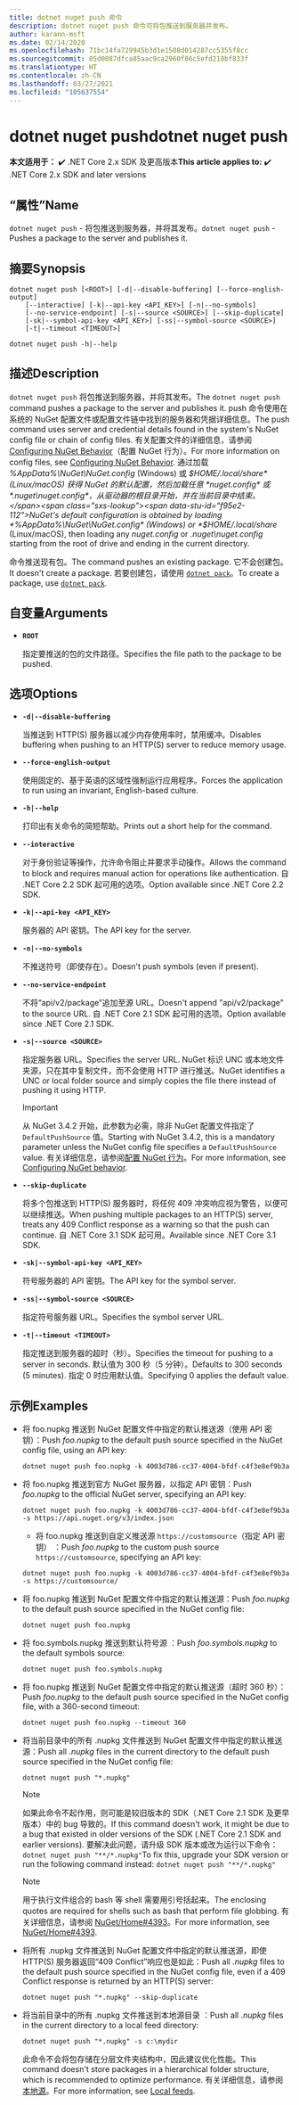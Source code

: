 ```yaml
---
title: dotnet nuget push 命令
description: dotnet nuget push 命令可将包推送到服务器并发布。
author: karann-msft
ms.date: 02/14/2020
ms.openlocfilehash: 71bc14fa729945b3d1e1508d014287cc5355f8cc
ms.sourcegitcommit: 05d0087dfca85aac9ca2960f86c5efd218bf833f
ms.translationtype: HT
ms.contentlocale: zh-CN
ms.lasthandoff: 03/27/2021
ms.locfileid: "105637554"
---
```

# <a name="dotnet-nuget-push"></a><span data-ttu-id="f95e2-103">dotnet nuget push</span><span class="sxs-lookup"><span data-stu-id="f95e2-103">dotnet nuget push</span></span>

<span data-ttu-id="f95e2-104">**本文适用于：** ✔️ .NET Core 2.x SDK 及更高版本</span><span class="sxs-lookup"><span data-stu-id="f95e2-104">**This article applies to:** ✔️ .NET Core 2.x SDK and later versions</span></span>

## <a name="name"></a><span data-ttu-id="f95e2-105">“属性”</span><span class="sxs-lookup"><span data-stu-id="f95e2-105">Name</span></span>

<span data-ttu-id="f95e2-106">`dotnet nuget push` - 将包推送到服务器，并将其发布。</span><span class="sxs-lookup"><span data-stu-id="f95e2-106">`dotnet nuget push` - Pushes a package to the server and publishes it.</span></span>

## <a name="synopsis"></a><span data-ttu-id="f95e2-107">摘要</span><span class="sxs-lookup"><span data-stu-id="f95e2-107">Synopsis</span></span>

```dotnetcli
dotnet nuget push [<ROOT>] [-d|--disable-buffering] [--force-english-output]
    [--interactive] [-k|--api-key <API_KEY>] [-n|--no-symbols]
    [--no-service-endpoint] [-s|--source <SOURCE>] [--skip-duplicate]
    [-sk|--symbol-api-key <API_KEY>] [-ss|--symbol-source <SOURCE>]
    [-t|--timeout <TIMEOUT>]

dotnet nuget push -h|--help
```

## <a name="description"></a><span data-ttu-id="f95e2-108">描述</span><span class="sxs-lookup"><span data-stu-id="f95e2-108">Description</span></span>

<span data-ttu-id="f95e2-109">`dotnet nuget push` 将包推送到服务器，并将其发布。</span><span class="sxs-lookup"><span data-stu-id="f95e2-109">The `dotnet nuget push` command pushes a package to the server and publishes it.</span></span> <span data-ttu-id="f95e2-110">push 命令使用在系统的 NuGet 配置文件或配置文件链中找到的服务器和凭据详细信息。</span><span class="sxs-lookup"><span data-stu-id="f95e2-110">The push command uses server and credential details found in the system's NuGet config file or chain of config files.</span></span> <span data-ttu-id="f95e2-111">有关配置文件的详细信息，请参阅 [Configuring NuGet Behavior](/nuget/consume-packages/configuring-nuget-behavior)（配置 NuGet 行为）。</span><span class="sxs-lookup"><span data-stu-id="f95e2-111">For more information on config files, see [Configuring NuGet Behavior](/nuget/consume-packages/configuring-nuget-behavior).</span></span> <span data-ttu-id="f95e2-112">通过加载 *%AppData%\NuGet\NuGet.config* (Windows) 或 *$HOME/.local/share* (Linux/macOS) 获得 NuGet 的默认配置，然后加载任意 *nuget.config* 或 *.nuget\nuget.config*，从驱动器的根目录开始，并在当前目录中结束。</span><span class="sxs-lookup"><span data-stu-id="f95e2-112">NuGet's default configuration is obtained by loading *%AppData%\NuGet\NuGet.config* (Windows) or *$HOME/.local/share* (Linux/macOS), then loading any *nuget.config* or *.nuget\nuget.config* starting from the root of drive and ending in the current directory.</span></span>

<span data-ttu-id="f95e2-113">命令推送现有包。</span><span class="sxs-lookup"><span data-stu-id="f95e2-113">The command pushes an existing package.</span></span> <span data-ttu-id="f95e2-114">它不会创建包。</span><span class="sxs-lookup"><span data-stu-id="f95e2-114">It doesn't create a package.</span></span> <span data-ttu-id="f95e2-115">若要创建包，请使用 [`dotnet pack`](dotnet-pack.md)。</span><span class="sxs-lookup"><span data-stu-id="f95e2-115">To create a package, use [`dotnet pack`](dotnet-pack.md).</span></span>

## <a name="arguments"></a><span data-ttu-id="f95e2-116">自变量</span><span class="sxs-lookup"><span data-stu-id="f95e2-116">Arguments</span></span>

- **`ROOT`**

  <span data-ttu-id="f95e2-117">指定要推送的包的文件路径。</span><span class="sxs-lookup"><span data-stu-id="f95e2-117">Specifies the file path to the package to be pushed.</span></span>

## <a name="options"></a><span data-ttu-id="f95e2-118">选项</span><span class="sxs-lookup"><span data-stu-id="f95e2-118">Options</span></span>

- **`-d|--disable-buffering`**

  <span data-ttu-id="f95e2-119">当推送到 HTTP(S) 服务器以减少内存使用率时，禁用缓冲。</span><span class="sxs-lookup"><span data-stu-id="f95e2-119">Disables buffering when pushing to an HTTP(S) server to reduce memory usage.</span></span>

- **`--force-english-output`**

  <span data-ttu-id="f95e2-120">使用固定的、基于英语的区域性强制运行应用程序。</span><span class="sxs-lookup"><span data-stu-id="f95e2-120">Forces the application to run using an invariant, English-based culture.</span></span>

- **`-h|--help`**

  <span data-ttu-id="f95e2-121">打印出有关命令的简短帮助。</span><span class="sxs-lookup"><span data-stu-id="f95e2-121">Prints out a short help for the command.</span></span>

- **`--interactive`**

  <span data-ttu-id="f95e2-122">对于身份验证等操作，允许命令阻止并要求手动操作。</span><span class="sxs-lookup"><span data-stu-id="f95e2-122">Allows the command to block and requires manual action for operations like authentication.</span></span> <span data-ttu-id="f95e2-123">自 .NET Core 2.2 SDK 起可用的选项。</span><span class="sxs-lookup"><span data-stu-id="f95e2-123">Option available since .NET Core 2.2 SDK.</span></span>

- **`-k|--api-key <API_KEY>`**

  <span data-ttu-id="f95e2-124">服务器的 API 密钥。</span><span class="sxs-lookup"><span data-stu-id="f95e2-124">The API key for the server.</span></span>

- **`-n|--no-symbols`**

  <span data-ttu-id="f95e2-125">不推送符号（即使存在）。</span><span class="sxs-lookup"><span data-stu-id="f95e2-125">Doesn't push symbols (even if present).</span></span>

- **`--no-service-endpoint`**

  <span data-ttu-id="f95e2-126">不将“api/v2/package”追加至源 URL。</span><span class="sxs-lookup"><span data-stu-id="f95e2-126">Doesn't append "api/v2/package" to the source URL.</span></span> <span data-ttu-id="f95e2-127">自 .NET Core 2.1 SDK 起可用的选项。</span><span class="sxs-lookup"><span data-stu-id="f95e2-127">Option available since .NET Core 2.1 SDK.</span></span>

- **`-s|--source <SOURCE>`**

  <span data-ttu-id="f95e2-128">指定服务器 URL。</span><span class="sxs-lookup"><span data-stu-id="f95e2-128">Specifies the server URL.</span></span> <span data-ttu-id="f95e2-129">NuGet 标识 UNC 或本地文件夹源，只在其中复制文件，而不会使用 HTTP 进行推送。</span><span class="sxs-lookup"><span data-stu-id="f95e2-129">NuGet identifies a UNC or local folder source and simply copies the file there instead of pushing it using HTTP.</span></span>
  > [!IMPORTANT]
  > <span data-ttu-id="f95e2-130">从 NuGet 3.4.2 开始，此参数为必需，除非 NuGet 配置文件指定了 `DefaultPushSource` 值。</span><span class="sxs-lookup"><span data-stu-id="f95e2-130">Starting with NuGet 3.4.2, this is a mandatory parameter unless the NuGet config file specifies a `DefaultPushSource` value.</span></span> <span data-ttu-id="f95e2-131">有关详细信息，请参阅[配置 NuGet 行为](/nuget/consume-packages/configuring-nuget-behavior)。</span><span class="sxs-lookup"><span data-stu-id="f95e2-131">For more information, see [Configuring NuGet behavior](/nuget/consume-packages/configuring-nuget-behavior).</span></span>

- **`--skip-duplicate`**

  <span data-ttu-id="f95e2-132">将多个包推送到 HTTP(S) 服务器时，将任何 409 冲突响应视为警告，以便可以继续推送。</span><span class="sxs-lookup"><span data-stu-id="f95e2-132">When pushing multiple packages to an HTTP(S) server, treats any 409 Conflict response as a warning so that the push can continue.</span></span> <span data-ttu-id="f95e2-133">自 .NET Core 3.1 SDK 起可用。</span><span class="sxs-lookup"><span data-stu-id="f95e2-133">Available since .NET Core 3.1 SDK.</span></span>

- **`-sk|--symbol-api-key <API_KEY>`**

  <span data-ttu-id="f95e2-134">符号服务器的 API 密钥。</span><span class="sxs-lookup"><span data-stu-id="f95e2-134">The API key for the symbol server.</span></span>

- **`-ss|--symbol-source <SOURCE>`**

  <span data-ttu-id="f95e2-135">指定符号服务器 URL。</span><span class="sxs-lookup"><span data-stu-id="f95e2-135">Specifies the symbol server URL.</span></span>

- **`-t|--timeout <TIMEOUT>`**

  <span data-ttu-id="f95e2-136">指定推送到服务器的超时（秒）。</span><span class="sxs-lookup"><span data-stu-id="f95e2-136">Specifies the timeout for pushing to a server in seconds.</span></span> <span data-ttu-id="f95e2-137">默认值为 300 秒（5 分钟）。</span><span class="sxs-lookup"><span data-stu-id="f95e2-137">Defaults to 300 seconds (5 minutes).</span></span> <span data-ttu-id="f95e2-138">指定 0 时应用默认值。</span><span class="sxs-lookup"><span data-stu-id="f95e2-138">Specifying 0 applies the default value.</span></span>

## <a name="examples"></a><span data-ttu-id="f95e2-139">示例</span><span class="sxs-lookup"><span data-stu-id="f95e2-139">Examples</span></span>

- <span data-ttu-id="f95e2-140">将 foo.nupkg 推送到 NuGet 配置文件中指定的默认推送源（使用 API 密钥）：</span><span class="sxs-lookup"><span data-stu-id="f95e2-140">Push *foo.nupkg* to the default push source specified in the NuGet config file, using an API key:</span></span>

  ```dotnetcli
  dotnet nuget push foo.nupkg -k 4003d786-cc37-4004-bfdf-c4f3e8ef9b3a
  ```

- <span data-ttu-id="f95e2-141">将 foo.nupkg  推送到官方 NuGet 服务器，以指定 API 密钥：</span><span class="sxs-lookup"><span data-stu-id="f95e2-141">Push *foo.nupkg* to the official NuGet server, specifying an API key:</span></span>

  ```dotnetcli
  dotnet nuget push foo.nupkg -k 4003d786-cc37-4004-bfdf-c4f3e8ef9b3a -s https://api.nuget.org/v3/index.json
  ```
  
  * <span data-ttu-id="f95e2-142">将 foo.nupkg 推送到自定义推送源 `https://customsource`（指定 API 密钥）  ：</span><span class="sxs-lookup"><span data-stu-id="f95e2-142">Push *foo.nupkg* to the custom push source `https://customsource`, specifying an API key:</span></span>

  ```dotnetcli
  dotnet nuget push foo.nupkg -k 4003d786-cc37-4004-bfdf-c4f3e8ef9b3a -s https://customsource/
  ```

- <span data-ttu-id="f95e2-143">将 foo.nupkg 推送到 NuGet 配置文件中指定的默认推送源：</span><span class="sxs-lookup"><span data-stu-id="f95e2-143">Push *foo.nupkg* to the default push source specified in the NuGet config file:</span></span>

  ```dotnetcli
  dotnet nuget push foo.nupkg
  ```

- <span data-ttu-id="f95e2-144">将 foo.symbols.nupkg 推送到默认符号源  ：</span><span class="sxs-lookup"><span data-stu-id="f95e2-144">Push *foo.symbols.nupkg* to the default symbols source:</span></span>

  ```dotnetcli
  dotnet nuget push foo.symbols.nupkg
  ```

- <span data-ttu-id="f95e2-145">将 foo.nupkg 推送到 NuGet 配置文件中指定的默认推送源（超时 360 秒）：</span><span class="sxs-lookup"><span data-stu-id="f95e2-145">Push *foo.nupkg* to the default push source specified in the NuGet config file, with a 360-second timeout:</span></span>

  ```dotnetcli
  dotnet nuget push foo.nupkg --timeout 360
  ```

- <span data-ttu-id="f95e2-146">将当前目录中的所有 .nupkg 文件推送到 NuGet 配置文件中指定的默认推送源：</span><span class="sxs-lookup"><span data-stu-id="f95e2-146">Push all *.nupkg* files in the current directory to the default push source specified in the NuGet config file:</span></span>

  ```dotnetcli
  dotnet nuget push "*.nupkg"
  ```

  > [!NOTE]
  > <span data-ttu-id="f95e2-147">如果此命令不起作用，则可能是较旧版本的 SDK（.NET Core 2.1 SDK 及更早版本）中的 bug 导致的。</span><span class="sxs-lookup"><span data-stu-id="f95e2-147">If this command doesn't work, it might be due to a bug that existed in older versions of the SDK (.NET Core 2.1 SDK and earlier versions).</span></span>
  > <span data-ttu-id="f95e2-148">要解决此问题，请升级 SDK 版本或改为运行以下命令：`dotnet nuget push "**/*.nupkg"`</span><span class="sxs-lookup"><span data-stu-id="f95e2-148">To fix this, upgrade your SDK version or run the following command instead: `dotnet nuget push "**/*.nupkg"`</span></span>
  
  > [!NOTE]
  > <span data-ttu-id="f95e2-149">用于执行文件组合的 bash 等 shell 需要用引号括起来。</span><span class="sxs-lookup"><span data-stu-id="f95e2-149">The enclosing quotes are required for shells such as bash that perform file globbing.</span></span> <span data-ttu-id="f95e2-150">有关详细信息，请参阅 [NuGet/Home#4393](https://github.com/NuGet/Home/issues/4393#issuecomment-667618120)。</span><span class="sxs-lookup"><span data-stu-id="f95e2-150">For more information, see [NuGet/Home#4393](https://github.com/NuGet/Home/issues/4393#issuecomment-667618120).</span></span>

- <span data-ttu-id="f95e2-151">将所有 .nupkg 文件推送到 NuGet 配置文件中指定的默认推送源，即使 HTTP(S) 服务器返回“409 Conflict”响应也是如此：</span><span class="sxs-lookup"><span data-stu-id="f95e2-151">Push all *.nupkg* files to the default push source specified in the NuGet config file, even if a 409 Conflict response is returned by an HTTP(S) server:</span></span>

  ```dotnetcli
  dotnet nuget push "*.nupkg" --skip-duplicate
  ```

- <span data-ttu-id="f95e2-152">将当前目录中的所有 .nupkg 文件推送到本地源目录  ：</span><span class="sxs-lookup"><span data-stu-id="f95e2-152">Push all *.nupkg* files in the current directory to a local feed directory:</span></span>

  ```dotnetcli
  dotnet nuget push "*.nupkg" -s c:\mydir
  ```

  <span data-ttu-id="f95e2-153">此命令不会将包存储在分层文件夹结构中，因此建议优化性能。</span><span class="sxs-lookup"><span data-stu-id="f95e2-153">This command doesn't store packages in a hierarchical folder structure, which is recommended to optimize performance.</span></span> <span data-ttu-id="f95e2-154">有关详细信息，请参阅[本地源](/nuget/hosting-packages/local-feeds)。</span><span class="sxs-lookup"><span data-stu-id="f95e2-154">For more information, see [Local feeds](/nuget/hosting-packages/local-feeds).</span></span>  
